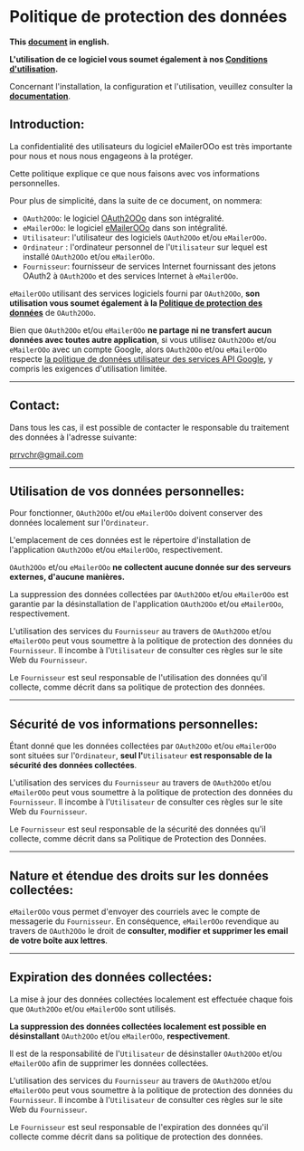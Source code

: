 # Politique de protection des données

**This [document][1] in english.**

**L'utilisation de ce logiciel vous soumet également à nos [Conditions d'utilisation][2].**

Concernant l'installation, la configuration et l'utilisation, veuillez consulter la **[documentation][3]**.

## Introduction:

La confidentialité des utilisateurs du logiciel eMailerOOo est très importante pour nous et nous nous engageons à la protéger.

Cette politique explique ce que nous faisons avec vos informations personnelles.

Pour plus de simplicité, dans la suite de ce document, on nommera:
- `OAuth2OOo`: le logiciel [OAuth2OOo][4] dans son intégralité.
- `eMailerOOo`: le logiciel [eMailerOOo][5] dans son intégralité.
- `Utilisateur`: l'utilisateur des logiciels `OAuth2OOo` et/ou `eMailerOOo`.
- `Ordinateur` : l'ordinateur personnel de l'`Utilisateur` sur lequel est installé `OAuth2OOo` et/ou `eMailerOOo`.
- `Fournisseur`: fournisseur de services Internet fournissant des jetons OAuth2 à `OAuth2OOo` et des services Internet à `eMailerOOo`.

`eMailerOOo` utilisant des services logiciels fourni par `OAuth2OOo`, **son utilisation vous soumet également à la [Politique de protection des données][6]** de `OAuth2OOo`.

Bien que `OAuth2OOo` et/ou `eMailerOOo` **ne partage ni ne transfert aucun données avec toutes autre application**, si vous utilisez `OAuth2OOo` et/ou `eMailerOOo` avec un compte Google, alors `OAuth2OOo` et/ou `eMailerOOo` respecte [la politique de données utilisateur des services API Google][7], y compris les exigences d'utilisation limitée.

___
## Contact:

Dans tous les cas, il est possible de contacter le responsable du traitement des données à l'adresse suivante:

prrvchr@gmail.com

___
## Utilisation de vos données personnelles:

Pour fonctionner, `OAuth2OOo` et/ou `eMailerOOo` doivent conserver des données localement sur l'`Ordinateur`.

L'emplacement de ces données est le répertoire d'installation de l'application `OAuth2OOo` et/ou `eMailerOOo`, respectivement.

`OAuth2OOo` et/ou `eMailerOOo` **ne collectent aucune donnée sur des serveurs externes, d'aucune manières.**

La suppression des données collectées par `OAuth2OOo` et/ou `eMailerOOo` est garantie par la désinstallation de l'application `OAuth2OOo` et/ou `eMailerOOo`, respectivement.

L'utilisation des services du `Fournisseur` au travers de `OAuth2OOo` et/ou `eMailerOOo` peut vous soumettre à la politique de protection des données du `Fournisseur`. Il incombe à l'`Utilisateur` de consulter ces règles sur le site Web du `Fournisseur`.

Le `Fournisseur` est seul responsable de l'utilisation des données qu'il collecte, comme décrit dans sa politique de protection des données.

___
## Sécurité de vos informations personnelles:

Étant donné que les données collectées par `OAuth2OOo` et/ou `eMailerOOo` sont situées sur l'`Ordinateur`, **seul l'**`Utilisateur` **est responsable de la sécurité des données collectées**.

L'utilisation des services du `Fournisseur` au travers de `OAuth2OOo` et/ou `eMailerOOo` peut vous soumettre à la politique de protection des données du `Fournisseur`. Il incombe à l'`Utilisateur` de consulter ces règles sur le site Web du `Fournisseur`.

Le `Fournisseur` est seul responsable de la sécurité des données qu'il collecte, comme décrit dans sa Politique de Protection des Données.

___
## Nature et étendue des droits sur les données collectées:

`eMailerOOo` vous permet d'envoyer des courriels avec le compte de messagerie du `Fournisseur`. En conséquence, `eMailerOOo` revendique au travers de `OAuth2OOo` le droit de **consulter, modifier et supprimer les email de votre boîte aux lettres**.

___
## Expiration des données collectées:

La mise à jour des données collectées localement est effectuée chaque fois que `OAuth2OOo` et/ou `eMailerOOo` sont utilisés.

**La suppression des données collectées localement est possible en désinstallant** `OAuth2OOo` et/ou `eMailerOOo`, **respectivement**.

Il est de la responsabilité de l'`Utilisateur` de désinstaller `OAuth2OOo` et/ou `eMailerOOo` afin de supprimer les données collectées.

L'utilisation des services du `Fournisseur` au travers de `OAuth2OOo` et/ou `eMailerOOo` peut vous soumettre à la politique de protection des données du `Fournisseur`. Il incombe à l'`Utilisateur` de consulter ces règles sur le site Web du `Fournisseur`.

Le `Fournisseur` est seul responsable de l'expiration des données qu'il collecte comme décrit dans sa politique de protection des données.

[1]: <https://prrvchr.github.io/eMailerOOo/source/eMailerOOo/registration/PrivacyPolicy_en>
[2]: <https://prrvchr.github.io/eMailerOOo/source/eMailerOOo/registration/TermsOfUse_fr>
[3]: <https://prrvchr.github.io/eMailerOOo/README_fr>
[4]: <https://github.com/prrvchr/OAuth2OOo/raw/master/OAuth2OOo.oxt>
[5]: <https://github.com/prrvchr/eMailerOOo/raw/master/eMailerOOo.oxt>
[6]: <https://prrvchr.github.io/OAuth2OOo/source/OAuth2OOo/registration/PrivacyPolicy_fr>
[7]: <https://developers.google.com/terms/api-services-user-data-policy?hl=fr>
